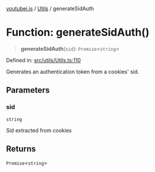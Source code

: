 [youtubei.js](../../../../README.md) / [Utils](../README.md) / generateSidAuth

# Function: generateSidAuth()

> **generateSidAuth**(`sid`): `Promise`\<`string`\>

Defined in: [src/utils/Utils.ts:110](https://github.com/LuanRT/YouTube.js/blob/0733f60b57877f6b8b87dfd5cc6195b5085f5c09/src/utils/Utils.ts#L110)

Generates an authentication token from a cookies' sid.

## Parameters

### sid

`string`

Sid extracted from cookies

## Returns

`Promise`\<`string`\>
